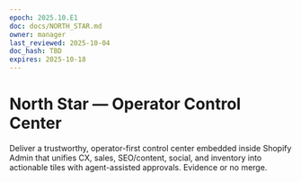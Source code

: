 ```yaml
---
epoch: 2025.10.E1
doc: docs/NORTH_STAR.md
owner: manager
last_reviewed: 2025-10-04
doc_hash: TBD
expires: 2025-10-18
---
```

# North Star — Operator Control Center

Deliver a trustworthy, operator-first control center embedded inside Shopify Admin that unifies CX, sales, SEO/content, social, and inventory into actionable tiles with agent-assisted approvals. Evidence or no merge.
